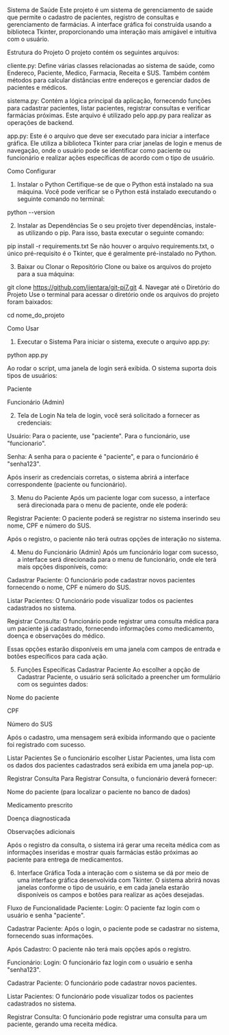 Sistema de Saúde
Este projeto é um sistema de gerenciamento de saúde que permite o cadastro de pacientes, registro de consultas e gerenciamento de farmácias. A interface gráfica foi construída usando a biblioteca Tkinter, proporcionando uma interação mais amigável e intuitiva com o usuário.

Estrutura do Projeto
O projeto contém os seguintes arquivos:

cliente.py: Define várias classes relacionadas ao sistema de saúde, como Endereco, Paciente, Medico, Farmacia, Receita e SUS. Também contém métodos para calcular distâncias entre endereços e gerenciar dados de pacientes e médicos.

sistema.py: Contém a lógica principal da aplicação, fornecendo funções para cadastrar pacientes, listar pacientes, registrar consultas e verificar farmácias próximas. Este arquivo é utilizado pelo app.py para realizar as operações de backend.

app.py: Este é o arquivo que deve ser executado para iniciar a interface gráfica. Ele utiliza a biblioteca Tkinter para criar janelas de login e menus de navegação, onde o usuário pode se identificar como paciente ou funcionário e realizar ações específicas de acordo com o tipo de usuário.

Como Configurar
1. Instalar o Python
Certifique-se de que o Python está instalado na sua máquina. Você pode verificar se o Python está instalado executando o seguinte comando no terminal:

python --version

2. Instalar as Dependências
Se o seu projeto tiver dependências, instale-as utilizando o pip. Para isso, basta executar o seguinte comando:

pip install -r requirements.txt
Se não houver o arquivo requirements.txt, o único pré-requisito é o Tkinter, que é geralmente pré-instalado no Python.

3. Baixar ou Clonar o Repositório
Clone ou baixe os arquivos do projeto para a sua máquina:

git clone https://github.com/jientara/git-pi7.git
4. Navegar até o Diretório do Projeto
Use o terminal para acessar o diretório onde os arquivos do projeto foram baixados:

cd nome_do_projeto

Como Usar
1. Executar o Sistema
Para iniciar o sistema, execute o arquivo app.py:

python app.py

Ao rodar o script, uma janela de login será exibida. O sistema suporta dois tipos de usuários:

Paciente

Funcionário (Admin)

2. Tela de Login
Na tela de login, você será solicitado a fornecer as credenciais:

Usuário: Para o paciente, use "paciente". Para o funcionário, use "funcionario".

Senha: A senha para o paciente é "paciente", e para o funcionário é "senha123".

Após inserir as credenciais corretas, o sistema abrirá a interface correspondente (paciente ou funcionário).

3. Menu do Paciente
Após um paciente logar com sucesso, a interface será direcionada para o menu de paciente, onde ele poderá:

Registrar Paciente: O paciente poderá se registrar no sistema inserindo seu nome, CPF e número do SUS.

Após o registro, o paciente não terá outras opções de interação no sistema.

4. Menu do Funcionário (Admin)
Após um funcionário logar com sucesso, a interface será direcionada para o menu de funcionário, onde ele terá mais opções disponíveis, como:

Cadastrar Paciente: O funcionário pode cadastrar novos pacientes fornecendo o nome, CPF e número do SUS.

Listar Pacientes: O funcionário pode visualizar todos os pacientes cadastrados no sistema.

Registrar Consulta: O funcionário pode registrar uma consulta médica para um paciente já cadastrado, fornecendo informações como medicamento, doença e observações do médico.

Essas opções estarão disponíveis em uma janela com campos de entrada e botões específicos para cada ação.

5. Funções Específicas
Cadastrar Paciente
Ao escolher a opção de Cadastrar Paciente, o usuário será solicitado a preencher um formulário com os seguintes dados:

Nome do paciente

CPF

Número do SUS

Após o cadastro, uma mensagem será exibida informando que o paciente foi registrado com sucesso.

Listar Pacientes
Se o funcionário escolher Listar Pacientes, uma lista com os dados dos pacientes cadastrados será exibida em uma janela pop-up.

Registrar Consulta
Para Registrar Consulta, o funcionário deverá fornecer:

Nome do paciente (para localizar o paciente no banco de dados)

Medicamento prescrito

Doença diagnosticada

Observações adicionais

Após o registro da consulta, o sistema irá gerar uma receita médica com as informações inseridas e mostrar quais farmácias estão próximas ao paciente para entrega de medicamentos.

6. Interface Gráfica
Toda a interação com o sistema se dá por meio de uma interface gráfica desenvolvida com Tkinter. O sistema abrirá novas janelas conforme o tipo de usuário, e em cada janela estarão disponíveis os campos e botões para realizar as ações desejadas.

Fluxo de Funcionalidade
Paciente:
Login: O paciente faz login com o usuário e senha "paciente".

Cadastrar Paciente: Após o login, o paciente pode se cadastrar no sistema, fornecendo suas informações.

Após Cadastro: O paciente não terá mais opções após o registro.

Funcionário:
Login: O funcionário faz login com o usuário e senha "senha123".

Cadastrar Paciente: O funcionário pode cadastrar novos pacientes.

Listar Pacientes: O funcionário pode visualizar todos os pacientes cadastrados no sistema.

Registrar Consulta: O funcionário pode registrar uma consulta para um paciente, gerando uma receita médica.